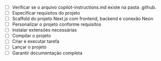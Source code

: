 - [ ] Verificar se o arquivo copilot-instructions.md existe na pasta .github.
- [ ] Especificar requisitos do projeto
- [ ] Scaffold do projeto Next.js com frontend, backend e conexão Neon
- [ ] Personalizar o projeto conforme requisitos
- [ ] Instalar extensões necessárias
- [ ] Compilar o projeto
- [ ] Criar e executar tarefa
- [ ] Lançar o projeto
- [ ] Garantir documentação completa
